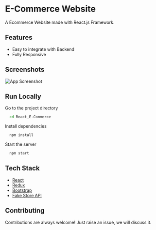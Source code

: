# E-Commerce Website

A Ecommerce Website made with React.js Framework.




## Features

- Easy to integrate with Backend
- Fully Responsive


## Screenshots

![App Screenshot](https://drive.google.com/file/d/1PlZHroJhP3_aOMyAx0YFmBNhZWRlTnpt/view?usp=drivesdk)



## Run Locally



Go to the project directory

```bash
  cd React_E-Commerce
```

Install dependencies

```bash
  npm install
```

Start the server

```bash
  npm start
```



## Tech Stack

* [React](https://reactjs.org/)
* [Redux](https://redux.js.org/)
* [Bootstrap](https://getbootstrap.com/)
* [Fake Store API](https://fakestoreapi.com/)

## Contributing

Contributions are always welcome!
Just raise an issue, we will discuss it.



